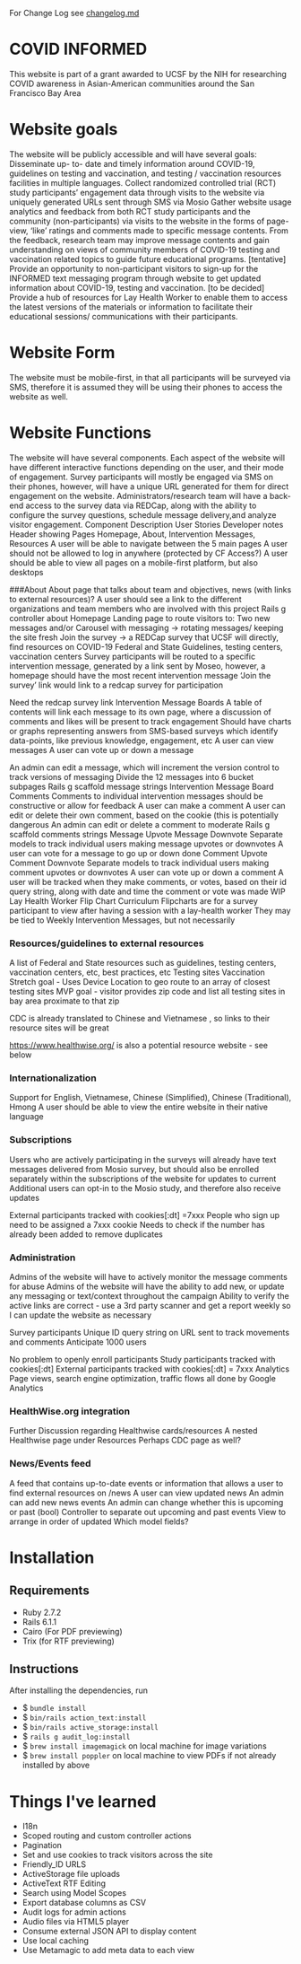 For Change Log see [changelog.md](changelog.md)

# COVID INFORMED

This website is part of a grant awarded to UCSF by the NIH for researching COVID awareness in Asian-American communities around the San Francisco Bay Area

# Website goals
The website will be publicly accessible and will have several goals:
Disseminate up- to- date and timely information around COVID-19,  guidelines on testing and vaccination, and testing / vaccination resources facilities in multiple languages.
Collect randomized controlled trial (RCT) study participants’ engagement data through visits to the website via uniquely generated URLs sent through SMS via Mosio
Gather website usage analytics and feedback  from both RCT study participants and the community (non-participants) via visits to the website in the forms of page-view, ‘like’ ratings and comments made to specific message contents.   From the feedback, research team may improve message contents and gain understanding on views of community members of COVID-19 testing and vaccination related topics to guide future educational programs.
[tentative] Provide an opportunity to non-participant visitors to sign-up for the INFORMED text messaging program through website to get updated information about COVID-19, testing and vaccination.
[to be decided] Provide a hub of resources for Lay Health Worker to enable them to access the latest versions of the materials or information to facilitate their educational sessions/ communications with their participants.

# Website Form
The website must be mobile-first, in that all participants will be surveyed via SMS, therefore it is assumed they will be using their phones to access the website as well.

# Website Functions
The website will have several components.  Each aspect of the website will have different interactive functions depending on the user, and their mode of engagement.  Survey participants will mostly be engaged via SMS on their phones, however, will have a unique URL generated for them for direct engagement on the website.  Administrators/research team will have a back-end access to the survey data via REDCap, along with the ability to configure the survey questions, schedule message delivery,and  analyze visitor engagement.
Component
Description
User Stories
Developer notes
Header showing Pages
Homepage, About, Intervention Messages, Resources
A user will be able to navigate between the 5 main pages
A user should not be allowed to log in anywhere (protected by CF Access?)
A user should be able to view all pages on a mobile-first platform, but also desktops


###About
About page that talks about team and objectives, news (with links to external resources)?
A user should see a link to the different organizations and team members who are involved with this project
Rails g controller about
Homepage
Landing page to route visitors to:
Two new messages and/or Carousel with messaging → rotating messages/ keeping the site fresh
Join the survey → a REDCap survey that UCSF will directly,
find resources on COVID-19 Federal and State Guidelines, testing centers, vaccination centers
Survey participants will be routed to a specific intervention message, generated by a link sent by Moseo, however, a homepage should have the most recent intervention message
‘Join the survey’ link would link to a redcap survey for participation


Need the redcap survey link
Intervention Message Boards
A table of contents will link each message to its own page, where a discussion of comments and likes will be present to track engagement
Should have charts or graphs representing answers from SMS-based surveys which identify data-points, like previous knowledge, engagement, etc
A user can view messages
A user can vote up or down a message

An admin can edit a message, which will increment the version control to track versions of messaging
Divide the 12 messages into 6 bucket subpages
Rails g scaffold message strings
Intervention Message Board Comments
Comments to individual intervention messages should be constructive or allow for feedback
A user can make a comment
A user can edit or delete their own comment, based on the cookie (this is potentially dangerous
An admin can edit or delete a comment to moderate
Rails g scaffold comments strings
Message Upvote
Message Downvote
Separate models to track individual users making message upvotes or downvotes
A user can vote for a message to go up or down
done
Comment Upvote
Comment Downvote
Separate models to track individual users making comment upvotes or downvotes
A user can vote up or down a comment
A user will be tracked when they make comments, or votes, based on their id query string, along with date and time the comment or vote was made
WIP
Lay Health Worker Flip Chart Curriculum
Flipcharts are for a survey participant to view after having a session with a lay-health worker
They may be tied to Weekly Intervention Messages, but not necessarily

### Resources/guidelines to external resources
A list of Federal and State resources such as guidelines, testing centers, vaccination centers, etc, best practices, etc
Testing sites
Vaccination
Stretch goal - Uses Device Location to geo route to an array of closest testing sites
MVP goal - visitor provides zip code and list all testing sites in bay area proximate to that zip

CDC is already translated to Chinese and Vietnamese , so links to their resource sites will be great

https://www.healthwise.org/ is also a potential resource website - see below


### Internationalization


Support for English, Vietnamese, Chinese (Simplified), Chinese (Traditional), Hmong
A user should be able to view the entire website in their native language


### Subscriptions
Users who are actively participating in the surveys will already have text messages delivered from Mosio survey, but should also be enrolled separately within the subscriptions of the website for updates to current
Additional users can opt-in to the Mosio study, and therefore also receive updates


External participants tracked with cookies[:dt] =7xxx
People who sign up need to be assigned a 7xxx cookie
Needs to check if the number has already been added to remove duplicates


### Administration
Admins of the website will have to actively monitor the message comments for abuse
Admins of the website will have the ability to add new, or update any messaging or text/context throughout the campaign
Ability to verify the active links are correct - use a 3rd party scanner and get a report weekly so I can update the website as necessary




Survey participants
Unique ID query string on URL sent to track movements and comments
Anticipate 1000 users


No problem to openly enroll participants
Study participants tracked with cookies[:dt]
External participants tracked with cookies[:dt] = 7xxx
Analytics
Page views, search engine optimization, traffic flows all done by Google Analytics

### HealthWise.org integration
Further Discussion regarding Healthwise cards/resources
A nested Healthwise page under Resources
Perhaps CDC page as well?

### News/Events feed
A feed that contains up-to-date events or information that allows a user to find external resources on /news
A user can view updated news
An admin can add new news events
An admin can change whether this is upcoming or past (bool)
Controller to separate out upcoming and past events
View to arrange in order of updated
Which model fields?


# Installation

## Requirements

* Ruby 2.7.2
* Rails 6.1.1
* Cairo (For PDF previewing)
* Trix (for RTF previewing)

## Instructions

After installing the dependencies, run

* $ `bundle install`
* $ `bin/rails action_text:install`
* $ `bin/rails active_storage:install`
* $ `rails g audit_log:install`
* $ `brew install imagemagick` on local machine for image variations
* $ `brew install poppler` on local machine to view PDFs if not already installed by above

# Things I've learned

* I18n
* Scoped routing and custom controller actions
* Pagination
* Set and use cookies to track visitors across the site
* Friendly_ID URLS
* ActiveStorage file uploads
* ActiveText RTF Editing
* Search using Model Scopes
* Export database columns as CSV
* Audit logs for admin actions
* Audio files via HTML5 player
* Consume external JSON API to display content
* Use local caching
* Use Metamagic to add meta data to each view
